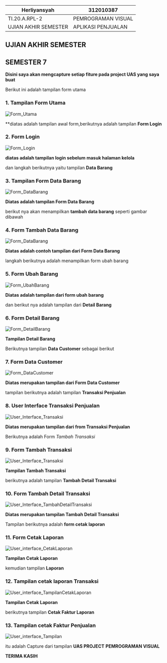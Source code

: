 | Herliyansyah          | 312010387             |
|-----------------------|-----------------------|
|  TI.20.A.RPL-2        | PEMROGRAMAN VISUAL    |
| UJIAN AKHIR SEMESTER  | APLIKASI PENJUALAN    |

## UJIAN AKHIR SEMESTER

## SEMESTER 7

**Disini saya akan mengcapture setiap fiture pada project UAS yang saya buat**

Berikut ini adalah tampilan form utama
### 1. Tampilan Form Utama

![Form_Utama](image/1PS.png)

**diatas adalah tampilan awal form,berikutnya adalah tampilan **Form Login**

### 2. Form Login

![Form_Login](image/2PS.png)

**diatas adalah tampilan login sebelum masuk halaman kelola**

dan langkah berikutnya yaitu tampilan **Data Barang**

### 3. Tampilan Form Data Barang

![Form_DataBarang](image/3PS.png)

**Diatas adalah tampilan Form Data Barang**

berikut nya akan menampilkan **tambah data barang** seperti gambar dibawah

### 4. Form Tambah Data Barang

![Form_DataBarang](image/4PS.png)

**Diatas adalah contoh tampilan dari Form Data Barang**

langkah berikutnya adalah menampilkan form ubah barang

### 5. Form Ubah Barang

![Form_UbahBarang](image/5PS.png)

**Diatas adalah tampilan dari form ubah barang**

dan berikut nya adalah tampilan dari **Detail Barang**

### 6. Form Detail Barang

![Form_DetailBarang](image/6PS.png)

**Tampilan Detail Barang**

Berikutnya tampilan **Data Customer** sebagai berikut

### 7. Form Data Customer

![Form_DataCustomer](image/7PS.png)

**Diatas merupakan tampilan dari Form Data Customer**

tampilan berikutnya adalah tampilan **Transaksi Penjualan**

### 8. User Interface Transaksi Penjualan

![User_Interface_Transaksi](image/8PS.png)

**Diatas merupakan tampilan dari from Transaksi Penjualan**

Berikutnya adalah Form *Tambah Transaksi*

### 9. Form Tambah Transaksi

![User_Interface_Transaksi](image/9PS.png)

**Tampilan Tambah Transaksi**

berikutnya adalah tampilan **Tambah Detail Transaksi**

### 10. Form Tambah Detail Transaksi

![User_Interface_TambahDetailTransaksi](image/10PS.png)

**Diatas merupakan tampilan Tambah Detail Transaksi**

Tampilan berikutnya adalah **form cetak laporan**

### 11. Form Cetak Laporan

![User_interface_CetakLaporan](image/11PS.png)

**Tampilan Cetak Laporan**

kemudian tampilan **Laporan**

### 12. Tampilan cetak laporan Transaksi

![User_interface_TampilanCetakLaporan](image/12PS.png)

**Tampilan Cetak Laporan**

berikutnya tampilan **Cetak Faktur Laporan**

### 13. Tampilan cetak Faktur Penjualan

![User_interface_Tampilan](image/13PS.png)

itu adalah Capture dari tampilan **UAS PROJECT** **PEMROGRAMAN VISUAL**

**TERIMA KASIH**